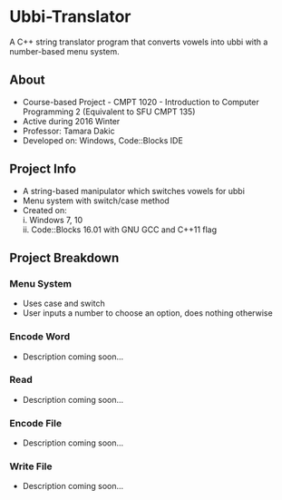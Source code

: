 # Ubbi-Translator
A C++ string translator program that converts vowels into ubbi with a number-based menu system.

## About

* Course-based Project - CMPT 1020 - Introduction to Computer Programming 2 (Equivalent to SFU CMPT 135)
* Active during 2016 Winter
* Professor: Tamara Dakic
* Developed on: Windows, Code::Blocks IDE

## Project Info
* A string-based manipulator which switches vowels for ubbi
* Menu system with switch/case method
* Created on:  
i. Windows 7, 10  
ii. Code::Blocks 16.01 with GNU GCC and C++11 flag   


## Project Breakdown

### Menu System
* Uses case and switch
* User inputs a number to choose an option, does nothing otherwise

### Encode Word
* Description coming soon...

### Read
* Description coming soon...

### Encode File
* Description coming soon...
             
### Write File
* Description coming soon...
